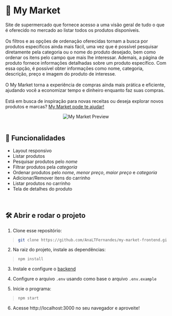 # :shopping_cart: My Market

  Site de supermercado que fornece acesso a uma visão geral de tudo o que é oferecido no mercado ao listar todos os produtos disponíveis. 
<br />
<br />
  Os filtros e as opções de ordenação oferecidas tornam a busca por produtos específicos ainda mais fácil, uma vez que é possível pesquisar diretamente pela categoria ou o nome do produto desejado, bem como ordenar os itens pelo campo que mais lhe interessar. Ademais, a página de produto fornece informações detalhadas sobre um produto específico. Com essa opção, é possível obter informações como nome, categoria, descrição, preço e imagem do produto de interesse.
<br />
<br />
  O My Market torna a experiência de compras ainda mais prática e eficiente, ajudando você a economizar tempo e dinheiro enquanto faz suas compras.
<br />
<br />
Está em busca de inspiração para novas receitas ou deseja explorar novos produtos e marcas? [My Market pode te ajudar!](https://my-market-af.vercel.app/)

<div align=center>

 <img alt="My Market Preview" src="https://github.com/AnaLTFernandes/my-market-frontend/blob/main/src/images/my-market-preview.gif" />

</div>

<br />

## :hammer: Funcionalidades
- Layout responsivo
- Listar produtos
- Pesquisar produtos pelo *nome*
- Filtrar produtos pela *categoria*
- Ordenar produtos pelo *nome*, *menor preço*, *maior preço* e *categoria*
- Adicionar/Remover itens do carrinho
- Listar produtos no carrinho
- Tela de detalhes do produto

<br />

## :hammer_and_wrench: Abrir e rodar o projeto
1. Clone esse repositório:
>```bash
> git clone https://github.com/AnaLTFernandes/my-market-frontend.git
>```

2. Na raiz do projeto, instale as dependências:
>```bash
> npm install
>```

3. Instale e configure o [backend](https://github.com/AnaLTFernandes/my-market-backend)

4. Configure o arquivo `.env` usando como base o arquivo `.env.example`

5. Inicie o programa:
>```bash
> npm start
>```

6. Acesse http://localhost:3000 no seu navegador e aproveite!



